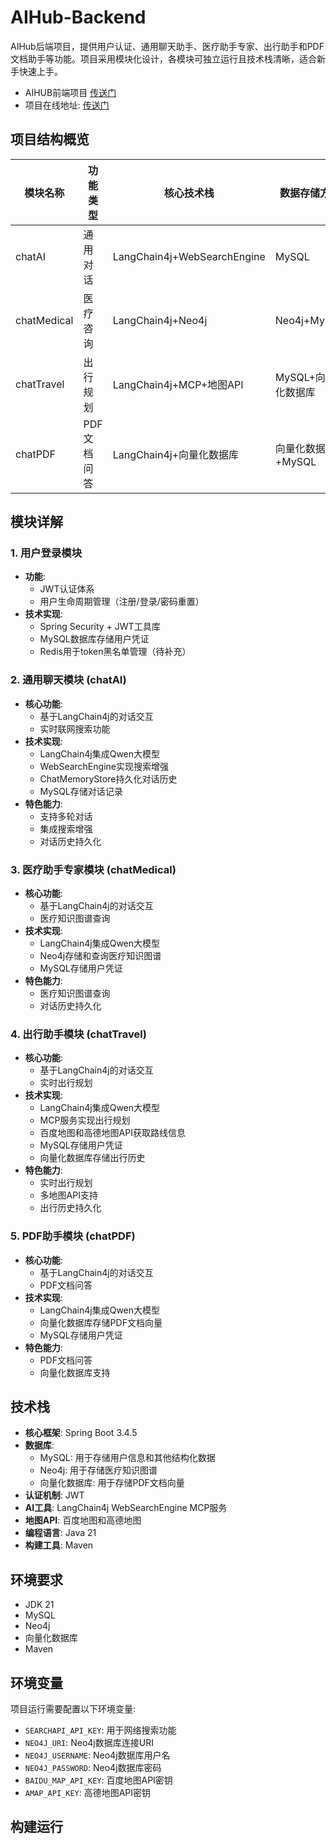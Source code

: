 # AIHub-Backend

AIHub后端项目，提供用户认证、通用聊天助手、医疗助手专家、出行助手和PDF文档助手等功能。项目采用模块化设计，各模块可独立运行且技术栈清晰，适合新手快速上手。

- AIHUB前端项目 [传送门](https://github.com/Dai5297/AIHub-Frontend)
- 项目在线地址: [传送门](https://aihub.daiai.top)

## 项目结构概览
| 模块名称       | 功能类型       | 核心技术栈                  | 数据存储方案          |
|----------------|----------------|-----------------------------|-----------------------|
| chatAI         | 通用对话       | LangChain4j+WebSearchEngine | MySQL                 |
| chatMedical    | 医疗咨询       | LangChain4j+Neo4j           | Neo4j+MySQL           |
| chatTravel     | 出行规划       | LangChain4j+MCP+地图API     | MySQL+向量化数据库    |
| chatPDF        | PDF文档问答    | LangChain4j+向量化数据库    | 向量化数据库+MySQL    |

## 模块详解

### 1. 用户登录模块
- **功能**:
  - JWT认证体系
  - 用户生命周期管理（注册/登录/密码重置）
- **技术实现**:
  - Spring Security + JWT工具库
  - MySQL数据库存储用户凭证
  - Redis用于token黑名单管理（待补充）

### 2. 通用聊天模块 (chatAI)
- **核心功能**:
  - 基于LangChain4j的对话交互
  - 实时联网搜索功能
- **技术实现**:
  - LangChain4j集成Qwen大模型
  - WebSearchEngine实现搜索增强
  - ChatMemoryStore持久化对话历史
  - MySQL存储对话记录
- **特色能力**:
  - 支持多轮对话
  - 集成搜索增强
  - 对话历史持久化

### 3. 医疗助手专家模块 (chatMedical)
- **核心功能**:
  - 基于LangChain4j的对话交互
  - 医疗知识图谱查询
- **技术实现**:
  - LangChain4j集成Qwen大模型
  - Neo4j存储和查询医疗知识图谱
  - MySQL存储用户凭证
- **特色能力**:
  - 医疗知识图谱查询
  - 对话历史持久化

### 4. 出行助手模块 (chatTravel)
- **核心功能**:
  - 基于LangChain4j的对话交互
  - 实时出行规划
- **技术实现**:
  - LangChain4j集成Qwen大模型
  - MCP服务实现出行规划
  - 百度地图和高德地图API获取路线信息
  - MySQL存储用户凭证
  - 向量化数据库存储出行历史
- **特色能力**:
  - 实时出行规划
  - 多地图API支持
  - 出行历史持久化

### 5. PDF助手模块 (chatPDF)
- **核心功能**:
  - 基于LangChain4j的对话交互
  - PDF文档问答
- **技术实现**:
  - LangChain4j集成Qwen大模型
  - 向量化数据库存储PDF文档向量
  - MySQL存储用户凭证
- **特色能力**:
  - PDF文档问答
  - 向量化数据库支持

## 技术栈
- **核心框架**: Spring Boot 3.4.5
- **数据库**:
  - MySQL: 用于存储用户信息和其他结构化数据
  - Neo4j: 用于存储医疗知识图谱
  - 向量化数据库: 用于存储PDF文档向量
- **认证机制**: JWT
- **AI工具**: LangChain4j WebSearchEngine MCP服务
- **地图API**: 百度地图和高德地图
- **编程语言**: Java 21
- **构建工具**: Maven

## 环境要求
- JDK 21
- MySQL
- Neo4j
- 向量化数据库
- Maven

## 环境变量
项目运行需要配置以下环境变量:
- `SEARCHAPI_API_KEY`: 用于网络搜索功能
- `NEO4J_URI`: Neo4j数据库连接URI
- `NEO4J_USERNAME`: Neo4j数据库用户名
- `NEO4J_PASSWORD`: Neo4j数据库密码
- `BAIDU_MAP_API_KEY`: 百度地图API密钥
- `AMAP_API_KEY`: 高德地图API密钥

## 构建运行